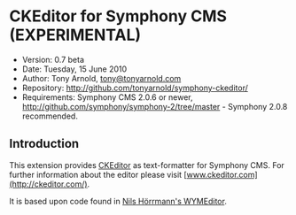# CKEditor for Symphony CMS (EXPERIMENTAL)

- Version: 0.7 beta
- Date: Tuesday, 15 June 2010
- Author: Tony Arnold, tony@tonyarnold.com
- Repository: <http://github.com/tonyarnold/symphony-ckeditor/>
- Requirements: Symphony CMS 2.0.6 or newer, <http://github.com/symphony/symphony-2/tree/master> - Symphony 2.0.8 recommended.

## Introduction

This extension provides [CKEditor](http://ckeditor.com/) as text-formatter for Symphony CMS. For further information about the editor please visit [www.ckeditor.com](http://ckeditor.com/).

It is based upon code found in [Nils H&ouml;rrmann's WYMEditor](http://github.com/nilshoerrmann/wymeditor).